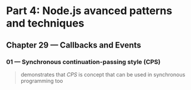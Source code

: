 # Part 4: Node.js avanced patterns and techniques
## Chapter 29 &mdash; Callbacks and Events
### 01 &mdash; Synchronous continuation-passing style (CPS) 
> demonstrates that *CPS* is concept that can be used in synchronous programming too

